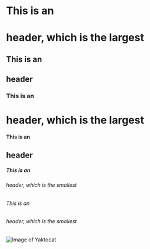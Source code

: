# This is an <h1> header, which is the largest
## This is an <h2> header
### This is an <h1> header, which is the largest
#### This is an <h2> header
##### This is an <h6> header, which is the smallest
###### This is an <h6> header, which is the smallest
  
  ![Image of Yaktocat](https://octodex.github.com/images/yaktocat.png)
